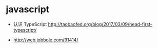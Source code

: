 # javascript

- 认识 TypeScript http://taobaofed.org/blog/2017/03/09/head-first-typescript/

- http://web.jobbole.com/91414/

